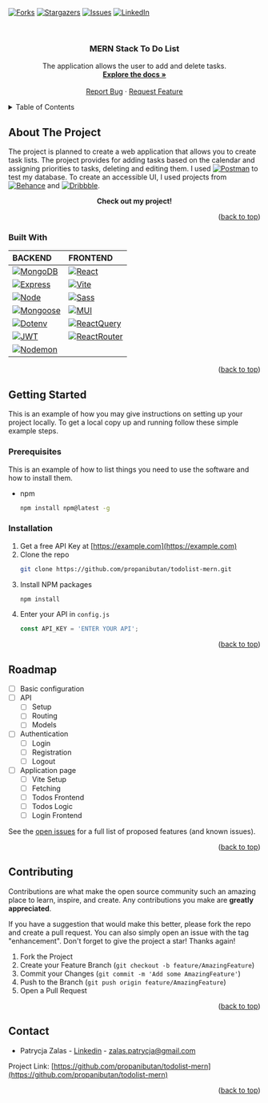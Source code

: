 <!-- Improved compatibility of back to top link: See: https://github.com/othneildrew/Best-README-Template/pull/73 -->
<a name="readme-top"></a>
<!--
*** Thanks for checking out the Best-README-Template. If you have a suggestion
*** that would make this better, please fork the repo and create a pull request
*** or simply open an issue with the tag "enhancement".
*** Don't forget to give the project a star!
*** Thanks again! Now go create something AMAZING! :D
-->



<!-- PROJECT SHIELDS -->
<!--
*** I'm using markdown "reference style" links for readability.
*** Reference links are enclosed in brackets [ ] instead of parentheses ( ).
*** See the bottom of this document for the declaration of the reference variables
*** for contributors-url, forks-url, etc. This is an optional, concise syntax you may use.
*** https://www.markdownguide.org/basic-syntax/#reference-style-links
-->
<!-- [![Contributors][contributors-shield]][contributors-url] -->
[![Forks][forks-shield]][forks-url]
[![Stargazers][stars-shield]][stars-url]
[![Issues][issues-shield]][issues-url]
[![LinkedIn][linkedin-shield]][linkedin-url]
<!-- [![MIT License][license-shield]][license-url] -->


<!-- PROJECT LOGO -->
<br />
<div align="center">

<h3 align="center">MERN Stack To Do List</h3>

  <p align="center">
    The application allows the user to add and delete tasks.
    <br />
    <a href="https://github.com/propanibutan/todolist-mern"><strong>Explore the docs »</strong></a>
    <br />
    <br />
    <!-- <a href="https://github.com/github_username/repo_name">View Demo</a> -->
    <!-- · -->
    <a href="https://github.com/propanibutan/todolist-mern/issues">Report Bug</a>
    ·
    <a href="https://github.com/propanibutan/todolist-mern/issues">Request Feature</a>
  </p>
</div>



<!-- TABLE OF CONTENTS -->
<details>
  <summary>Table of Contents</summary>
  <ol>
    <li>
      <a href="#about-the-project">About The Project</a>
      <ul>
        <li><a href="#built-with">Built With</a></li>
      </ul>
    </li>
    <li>
      <a href="#getting-started">Getting Started</a>
      <ul>
        <li><a href="#prerequisites">Prerequisites</a></li>
        <li><a href="#installation">Installation</a></li>
      </ul>
    </li>
    <!-- <li><a href="#usage">Usage</a></li> -->
    <li><a href="#roadmap">Roadmap</a></li>
    <li><a href="#contributing">Contributing</a></li>
    <!-- <li><a href="#license">License</a></li> -->
    <li><a href="#contact">Contact</a></li>
    <!-- <li><a href="#acknowledgments">Acknowledgments</a></li> -->
  </ol>
</details>



<!-- ABOUT THE PROJECT -->
## About The Project

The project is planned to create a web application that allows you to create task lists. The project provides for adding tasks based on the calendar and assigning priorities to tasks, deleting and editing them.
I used [![Postman][Postman]][Postman-url] to test my database. To create an accessible UI, I used projects from [![Behance][Behance]][Behance-url] and [![Dribbble][Dribbble]][Dribbble-url].
<p align="center"><b>Check out my project!</b></p>
<!-- [![Product Name Screen Shot][product-screenshot]](https://example.com) -->


<p align="right">(<a href="#readme-top">back to top</a>)</p>

### Built With
| BACKEND | FRONTEND |
| :- | :- |
|[![MongoDB][MongoDB]][Mongodb-url] |[![React][React.js]][React-url]
[![Express][Express]][Express-url] |[![Vite][Vite]][Vite-url]
[![Node][Node.js]][Node-url] |[![Sass][Sass]][Sass-url]
[![Mongoose][Mongoose.js]][Mongoose-url] |[![MUI][MUI]][MUI-url]
[![Dotenv][Dotenv]][Dotenv-url] |[![ReactQuery][ReactQuery]][ReactQuery-url]
[![JWT][JWT]][JWT-url] |[![ReactRouter][ReactRouter]][ReactRouter-url]
[![Nodemon][Nodemon]][Nodemon-url]|

<p align="right">(<a href="#readme-top">back to top</a>)</p>



<!-- GETTING STARTED -->
## Getting Started

This is an example of how you may give instructions on setting up your project locally.
To get a local copy up and running follow these simple example steps.

### Prerequisites

This is an example of how to list things you need to use the software and how to install them.
* npm
  ```sh
  npm install npm@latest -g
  ```

### Installation

1. Get a free API Key at [https://example.com](https://example.com)
2. Clone the repo
   ```sh
   git clone https://github.com/propanibutan/todolist-mern.git
   ```
3. Install NPM packages
   ```sh
   npm install
   ```
4. Enter your API in `config.js`
   ```js
   const API_KEY = 'ENTER YOUR API';
   ```

<p align="right">(<a href="#readme-top">back to top</a>)</p>



<!-- USAGE EXAMPLES -->
<!-- ## Usage -->

<!-- Use this space to show useful examples of how a project can be used. Additional screenshots, code examples and demos work well in this space. You may also link to more resources. -->

<!-- _For more examples, please refer to the [Documentation](https://example.com)_ -->

<!-- <p align="right">(<a href="#readme-top">back to top</a>)</p> -->



<!-- ROADMAP -->
## Roadmap

- [ ] Basic configuration
- [ ] API 
    - [ ] Setup
    - [ ] Routing
    - [ ] Models
- [ ] Authentication
    - [ ] Login
    - [ ] Registration
    - [ ] Logout
- [ ] Application page
    - [ ] Vite Setup
    - [ ] Fetching
    - [ ] Todos Frontend
    - [ ] Todos Logic
    - [ ] Login Frontend

See the [open issues](https://github.com/propanibutan/todolist-mern/issues) for a full list of proposed features (and known issues).

<p align="right">(<a href="#readme-top">back to top</a>)</p>



<!-- CONTRIBUTING -->
## Contributing

Contributions are what make the open source community such an amazing place to learn, inspire, and create. Any contributions you make are **greatly appreciated**.

If you have a suggestion that would make this better, please fork the repo and create a pull request. You can also simply open an issue with the tag "enhancement".
Don't forget to give the project a star! Thanks again!

1. Fork the Project
2. Create your Feature Branch (`git checkout -b feature/AmazingFeature`)
3. Commit your Changes (`git commit -m 'Add some AmazingFeature'`)
4. Push to the Branch (`git push origin feature/AmazingFeature`)
5. Open a Pull Request

<p align="right">(<a href="#readme-top">back to top</a>)</p>



<!-- LICENSE -->
<!-- ## License

Distributed under the MIT License. See `LICENSE.txt` for more information.

<p align="right">(<a href="#readme-top">back to top</a>)</p> -->



<!-- CONTACT -->
## Contact

- Patrycja Zalas - [Linkedin](https://www.linkedin.com/in/patrycja-zalas/) - zalas.patrycja@gmail.com

Project Link: [https://github.com/propanibutan/todolist-mern](https://github.com/propanibutan/todolist-mern)

<p align="right">(<a href="#readme-top">back to top</a>)</p>


<!-- MARKDOWN LINKS & IMAGES -->
<!-- https://www.markdownguide.org/basic-syntax/#reference-style-links -->
[contributors-shield]: https://img.shields.io/github/contributors/propanibutan/todolist-mern.svg?style=for-the-badge
[contributors-url]: https://github.com/propanibutan/todolist-mern/graphs/contributors
[forks-shield]: https://img.shields.io/github/forks/propanibutan/todolist-mern.svg?style=for-the-badge
[forks-url]: https://github.com/propanibutan/todolist-mern/network/members
[stars-shield]: https://img.shields.io/github/stars/propanibutan/todolist-mern.svg?style=for-the-badge
[stars-url]: https://github.com/propanibutan/todolist-mern/stargazers
[issues-shield]: https://img.shields.io/github/issues/propanibutan/todolist-mern.svg?style=for-the-badge
[issues-url]: https://github.com/propanibutan/todolist-mern/issues
[license-shield]: https://img.shields.io/github/license/propanibutan/todolist-mern.svg?style=for-the-badge
[license-url]: https://github.com/propanibutan/todolist-mern/blob/master/LICENSE.txt
[linkedin-shield]: https://img.shields.io/badge/-LinkedIn-black.svg?style=for-the-badge&logo=linkedin&colorB=555
[linkedin-url]: https://www.linkedin.com/in/patrycja-zalas/
[product-screenshot]: images/screenshot.png

[Behance]: https://img.shields.io/badge/behance-0057FF?style=for-the-badge&logo=behance&logoColor=white
[Behance-url]: https://www.behance.net/
[Dribbble]: https://img.shields.io/badge/dribbble-F6AECA?style=for-the-badge&logo=dribbble&logoColor=AC2057
[Dribbble-url]: https://dribbble.com/
[Sass]: https://img.shields.io/badge/sass-CF649A?style=for-the-badge&logo=sass&logoColor=white
[Sass-url]: https://sass-lang.com/
[React.js]: https://img.shields.io/badge/React-20232A?style=for-the-badge&logo=react&logoColor=61DAFB
[React-url]: https://reactjs.org/
[Vite]: https://img.shields.io/badge/Vite-A651FE?style=for-the-badge&logo=vite&logoColor=FFCB23
[Vite-url]: https://vitejs.dev/
[Node.js]: https://img.shields.io/badge/node.js-333333?style=for-the-badge&logo=nodedotjs&logoColor=339933
[Node-url]: https://nodejs.org/en
[MongoDB]: https://img.shields.io/badge/mongodb-47A248?style=for-the-badge&logo=mongodb&logoColor=001E2B
[Mongodb-url]: https://www.mongodb.com/
[Mongoose.js]: https://img.shields.io/badge/mongoose-D6D6D6?style=for-the-badge&logo=mongoose&logoColor=880000
[Mongoose-url]: https://mongoosejs.com/
[Express]: https://img.shields.io/badge/express-000000?style=for-the-badge&logo=express&logoColor=FFFFFFF
[Express-url]: https://expressjs.com/
[MUI]: https://img.shields.io/badge/Material_UI-FFFFFF?style=for-the-badge&logo=mui&logoColor=007FFF
[MUI-url]: https://mui.com/
[Dotenv]: https://img.shields.io/badge/.env-000000?style=for-the-badge&logo=.env&logoColor=ECD53F
[Dotenv-url]: https://www.dotenv.org/
[JWT]: https://img.shields.io/badge/JSON_Web_Tokens-000000?style=for-the-badge&logo=jsonwebtokens&logoColor=FFFFFF
[JWT-url]: https://jwt.io/
[ReactQuery]: https://img.shields.io/badge/React_Query-00223A?style=for-the-badge&logo=reactquery&logoColor=FF4154
[ReactQuery-url]: https://tanstack.com/query/latest
[ReactRouter]: https://img.shields.io/badge/React_Router-CA4245?style=for-the-badge&logo=reactrouter&logoColor=000000
[ReactRouter-url]: https://reactrouter.com/en/main
[Nodemon]: https://img.shields.io/badge/Nodemon-76D04B?style=for-the-badge&logo=nodemon&logoColor=4F4D3F
[Nodemon-url]: https://nodemon.io/
[Postman]: https://img.shields.io/badge/Postman-FFFFFF?style=for-the-badge&logo=postman&logoColor=FF6C37
[Postman-url]: https://www.postman.com/